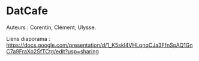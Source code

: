 # DatCafe

Auteurs : Corentin, Clément, Ulysse.

Liens diaporama : 
https://docs.google.com/presentation/d/1_K5skl4VHLqnqCJa3FfnSpAQ1GnC7a9FraXo2SfTCtg/edit?usp=sharing
